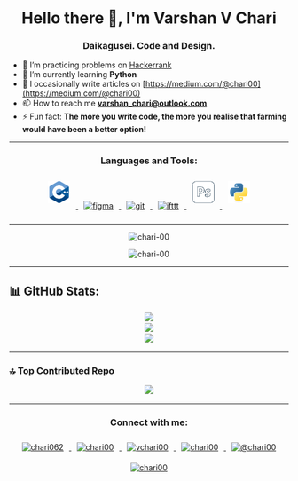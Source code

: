<h1 align="center">Hello there 🎀, I'm Varshan V Chari</h1>
<h3 align="center">Daikagusei. Code and Design.</h3>

- 🔭 I’m practicing problems on [Hackerrank](https://www.hackerrank.com/)
- 🌱 I’m currently learning **Python**
- 📝 I occasionally write articles on [https://medium.com/@chari00](https://medium.com/@chari00)
- 📫 How to reach me **varshan_chari@outlook.com**
- ⚡ Fun fact: **The more you write code, the more you realise that farming would have been a better option!**

---

<h3 align="center">Languages and Tools:</h3>
<p align="center">
  <a href="https://www.w3schools.com/cpp/" target="_blank" rel="noreferrer">
    <img src="https://raw.githubusercontent.com/devicons/devicon/master/icons/cplusplus/cplusplus-original.svg" alt="cplusplus" width="40" height="40" style="margin: 10px;"/>
  </a>
  <a href="https://www.figma.com/" target="_blank" rel="noreferrer">
    <img src="https://www.vectorlogo.zone/logos/figma/figma-icon.svg" alt="figma" width="40" height="40" style="margin: 10px;"/>
  </a>
  <a href="https://git-scm.com/" target="_blank" rel="noreferrer">
    <img src="https://www.vectorlogo.zone/logos/git-scm/git-scm-icon.svg" alt="git" width="40" height="40" style="margin: 10px;"/>
  </a>
  <a href="https://ifttt.com/" target="_blank" rel="noreferrer">
    <img src="https://www.vectorlogo.zone/logos/ifttt/ifttt-ar21.svg" alt="ifttt" width="40" height="40" style="margin: 10px;"/>
  </a>
  <a href="https://www.photoshop.com/en" target="_blank" rel="noreferrer">
    <img src="https://raw.githubusercontent.com/devicons/devicon/master/icons/photoshop/photoshop-line.svg" alt="photoshop" width="40" height="40" style="margin: 10px;"/>
  </a>
  <a href="https://www.python.org" target="_blank" rel="noreferrer">
    <img src="https://raw.githubusercontent.com/devicons/devicon/master/icons/python/python-original.svg" alt="python" width="40" height="40" style="margin: 10px;"/>
  </a>
</p>

---

<p align="center">
  <img src="https://github-readme-stats.vercel.app/api/top-langs?username=chari-00&show_icons=true&theme=midnight-purple&locale=en&layout=compact" alt="chari-00" />
</p>

<p align="center">
  <img src="https://github-readme-streak-stats.herokuapp.com/?user=chari-00&theme=midnight-purple" alt="chari-00" />
</p>

---

## 📊 GitHub Stats:
<p align="center">
  <img src="https://github-readme-stats.vercel.app/api?username=chari-00&theme=midnight-purple&hide_border=false&include_all_commits=false&count_private=false" /><br/>
  <img src="https://nirzak-streak-stats.vercel.app/?user=chari-00&theme=midnight-purple&hide_border=false" /><br/>
  <img src="https://github-readme-stats.vercel.app/api/top-langs/?username=chari-00&theme=midnight-purple&hide_border=false&include_all_commits=false&count_private=false&layout=compact" />
</p>

---

### 🔝 Top Contributed Repo
<p align="center">
  <img src="https://github-contributor-stats.vercel.app/api?username=chari-00&limit=5&theme=midnight-purple&combine_all_yearly_contributions=true" />
</p>

---

<h3 align="center">Connect with me:</h3>
<p align="center">
  <a href="https://linkedin.com/in/chari062" target="blank">
    <img src="https://raw.githubusercontent.com/rahuldkjain/github-profile-readme-generator/master/src/images/icons/Social/linked-in-alt.svg" alt="chari062" height="30" width="40" style="margin: 10px;"/>
  </a>
  <a href="https://stackoverflow.com/users/chari00" target="blank">
    <img src="https://raw.githubusercontent.com/rahuldkjain/github-profile-readme-generator/master/src/images/icons/Social/stack-overflow.svg" alt="chari00" height="30" width="40" style="margin: 10px;"/>
  </a>
  <a href="https://instagram.com/vchari00" target="blank">
    <img src="https://raw.githubusercontent.com/rahuldkjain/github-profile-readme-generator/master/src/images/icons/Social/instagram.svg" alt="vchari00" height="30" width="40" style="margin: 10px;"/>
  </a>
  <a href="https://www.behance.net/chari00" target="blank">
    <img src="https://raw.githubusercontent.com/rahuldkjain/github-profile-readme-generator/master/src/images/icons/Social/behance.svg" alt="chari00" height="30" width="40" style="margin: 10px;"/>
  </a>
  <a href="https://medium.com/@chari00" target="blank">
    <img src="https://raw.githubusercontent.com/rahuldkjain/github-profile-readme-generator/master/src/images/icons/Social/medium.svg" alt="@chari00" height="30" width="40" style="margin: 10px;"/>
  </a>
  <a href="https://www.hackerrank.com/chari00" target="blank">
    <img src="https://raw.githubusercontent.com/rahuldkjain/github-profile-readme-generator/master/src/images/icons/Social/hackerrank.svg" alt="chari00" height="30" width="40" style="margin: 10px;"/>
  </a>
</p>

<!-- Proudly created with GPRM ( https://gprm.itsvg.in ) -->
